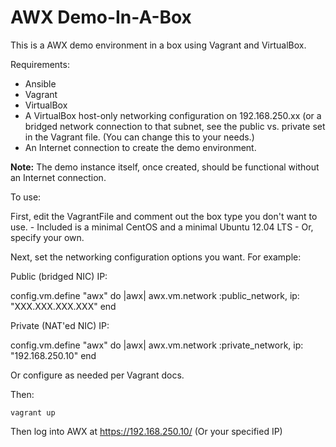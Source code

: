 AWX Demo-In-A-Box
=================

This is a AWX demo environment in a box using Vagrant and VirtualBox.

Requirements:

- Ansible
- Vagrant
- VirtualBox
- A VirtualBox host-only networking configuration on 192.168.250.xx (or a bridged 
	network connection to that subnet, see the public vs. private set in the 
	Vagrant file. (You can change this to your needs.)
- An Internet connection to create the demo environment.

**Note:** The demo instance itself, once created, should be functional without
an Internet connection. 

To use:

First, edit the VagrantFile and comment out the box type you don't want to use.
	- Included is a minimal CentOS and a minimal Ubuntu 12.04 LTS
	- Or, specify your own.

Next, set the networking configuration options you want.  For example:

Public (bridged NIC) IP:

  config.vm.define "awx" do |awx|
    awx.vm.network :public_network, ip: "XXX.XXX.XXX.XXX"
  end

Private (NAT'ed NIC) IP:

  config.vm.define "awx" do |awx|
    awx.vm.network :private_network, ip: "192.168.250.10"
  end

Or configure as needed per Vagrant docs.

Then:

```
vagrant up
```

Then log into AWX at https://192.168.250.10/ (Or your specified IP)